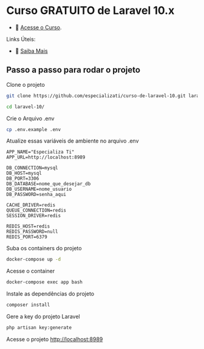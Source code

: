 # Curso GRATUITO de Laravel 10.x

- :movie_camera: [Acesse o Curso](https://academy.especializati.com.br/curso/laravel-10-gratuito).


Links Úteis:

- :tada: [Saiba Mais](https://linktr.ee/especializati)

## Passo a passo para rodar o projeto
Clone o projeto
```sh
git clone https://github.com/especializati/curso-de-laravel-10.git laravel-10
```
```sh
cd laravel-10/
```

Crie o Arquivo .env
```sh
cp .env.example .env
```

Atualize essas variáveis de ambiente no arquivo .env
```dosini
APP_NAME="Especializa Ti"
APP_URL=http://localhost:8989

DB_CONNECTION=mysql
DB_HOST=mysql
DB_PORT=3306
DB_DATABASE=nome_que_desejar_db
DB_USERNAME=nome_usuario
DB_PASSWORD=senha_aqui

CACHE_DRIVER=redis
QUEUE_CONNECTION=redis
SESSION_DRIVER=redis

REDIS_HOST=redis
REDIS_PASSWORD=null
REDIS_PORT=6379
```


Suba os containers do projeto
```sh
docker-compose up -d
```


Acesse o container
```sh
docker-compose exec app bash
```


Instale as dependências do projeto
```sh
composer install
```


Gere a key do projeto Laravel
```sh
php artisan key:generate
```


Acesse o projeto
[http://localhost:8989](http://localhost:8989)
